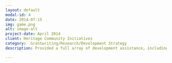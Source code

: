 ```yaml
---
layout: default
modal-id: 4
date: 2014-07-15
img: game.png
alt: image-alt
project-date: April 2014
client: Heritage Community Initiatives
category:  Grantwriting/Research/Development Strategy
description: Provided a full array of development assistance, including prospect research, development strategy, and grantwriting.

---
```

